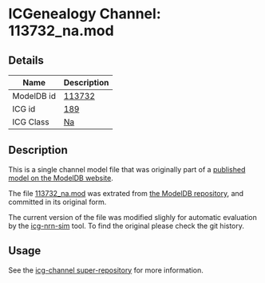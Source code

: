 # ICGenealogy Channel: 113732\_na.mod

## Details

Name | Description
---- | -----------
ModelDB id | [113732](http://senselab.med.yale.edu/ModelDB/ShowModel.cshtml?model=113732)
ICG id | [189](http://icg.neurotheory.ox.ac.uk/channels/2/189)
ICG Class | [Na](http://icg.neurotheory.ox.ac.uk/channels/2)

## Description

This is a single channel model file that was originally part of a [published model on the ModelDB website](http://senselab.med.yale.edu/mModelDB/ShowModel.cshtml?model=113732).


The file [113732\_na.mod](113732_na.mod) was extrated from [the ModelDB repository](http://senselab.med.yale.edu/ModelDB/ShowModel.cshtml?model=113732), and committed in its original form.

The current version of the file was modified slighly for automatic evaluation by the [icg-nrn-sim](https://github.com/icgenealogy/icg-nrn-sim) tool. To find the original please check the git history.


## Usage

See the [icg-channel super-repository](https://github.com/icgenealogy/icg-channels) for more information.